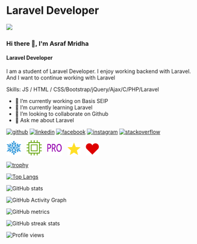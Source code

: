 # Laravel Developer

![](https://scontent.fdac24-1.fna.fbcdn.net/v/t1.6435-9/70306923_1417017471806289_8673627694824423424_n.jpg?_nc_cat=102&ccb=1-7&_nc_sid=84a396&_nc_eui2=AeET8oCGdvJZMlaJmnvg21g6elWNsDuT8016VY2wO5PzTXeHcqKBIk5YluzfoP3bQs1yYzNK7vwjcuDMQD4wm0Rm&_nc_ohc=cU2C4C13fUwAX-LJYqm&_nc_ht=scontent.fdac24-1.fna&oh=00_AT-dw87s9BMhkUhIHincnfPbvomi59ddzslEpWX8_5KR5Q&oe=62E34706)

### Hi there 👋, I'm Asraf Mridha
#### Laravel Developer


I am a student of Laravel Developer. I enjoy working backend with Laravel. And I want to continue working with Laravel

Skills:  JS / HTML / CSS/Bootstrap/jQuery/Ajax/C/PHP/Laravel

- 🔭 I’m currently working on Basis SEIP 
- 🌱 I’m currently learning Laravel 
- 👯 I’m looking to collaborate on Github 
- 💬 Ask me about Laravel 


[<img src='https://cdn.jsdelivr.net/npm/simple-icons@3.0.1/icons/github.svg' alt='github' height='40'>](https://github.com/asrafmridha)  [<img src='https://cdn.jsdelivr.net/npm/simple-icons@3.0.1/icons/linkedin.svg' alt='linkedin' height='40'>](https://www.linkedin.com/in/asraf-mridha-7801ba197/)  [<img src='https://cdn.jsdelivr.net/npm/simple-icons@3.0.1/icons/facebook.svg' alt='facebook' height='40'>](https://www.facebook.com/kosto.asraful)  [<img src='https://cdn.jsdelivr.net/npm/simple-icons@3.0.1/icons/instagram.svg' alt='instagram' height='40'>](https://www.instagram.com/asraful_75/)  [<img src='https://cdn.jsdelivr.net/npm/simple-icons@3.0.1/icons/stackoverflow.svg' alt='stackoverflow' height='40'>](https://stackoverflow.com/users/17994875/asraf-mridha)  

<a href='https://archiveprogram.github.com/'><img src='https://raw.githubusercontent.com/acervenky/animated-github-badges/master/assets/acbadge.gif' width='40' height='40'></a> <a href='https://docs.github.com/en/developers'><img src='https://raw.githubusercontent.com/acervenky/animated-github-badges/master/assets/devbadge.gif' width='40' height='40'></a> <a href='https://github.com/pricing'><img src='https://raw.githubusercontent.com/acervenky/animated-github-badges/master/assets/pro.gif' width='40' height='40'></a> <a href='https://stars.github.com/'><img src='https://raw.githubusercontent.com/acervenky/animated-github-badges/master/assets/starbadge.gif' width='35' height='35'></a> <a href='https://docs.github.com/en/github/supporting-the-open-source-community-with-github-sponsors'><img src='https://raw.githubusercontent.com/acervenky/animated-github-badges/master/assets/sponsorbadge.gif' width='35' height='35'></a> 

[![trophy](https://github-profile-trophy.vercel.app/?username=asrafmridha)](https://github.com/ryo-ma/github-profile-trophy)

[![Top Langs](https://github-readme-stats.vercel.app/api/top-langs/?username=asrafmridha)](https://github.com/anuraghazra/github-readme-stats)

![GitHub stats](https://github-readme-stats.vercel.app/api?username=asrafmridha&show_icons=true&count_private=true)  

![GitHub Activity Graph](https://activity-graph.herokuapp.com/graph?username=asrafmridha)  

![GitHub metrics](https://metrics.lecoq.io/asrafmridha)  

![GitHub streak stats](https://github-readme-streak-stats.herokuapp.com/?user=asrafmridha)  

![Profile views](https://gpvc.arturio.dev/asrafmridha)  
